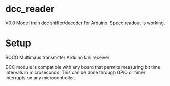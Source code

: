# dcc_reader
V0.0 Model train dcc sniffer/decoder for Arduino. Speed readout is working.

# Setup
ROCO Multimaus transmitter
Arduino Uni receiver

DCC module is compatible with any board that permits measuring bit time intervals in microseconds. This can be done through GPIO or timer interrupts on any microcontroller.
